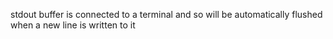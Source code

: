 stdout buffer is connected to a terminal and so will be automatically
flushed when a new line is written to it
